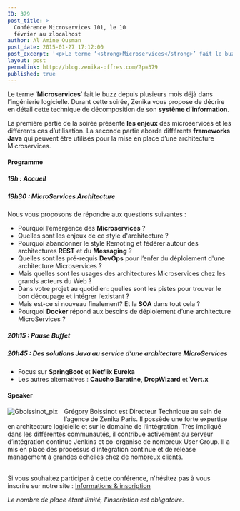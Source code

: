 ```yaml
---
ID: 379
post_title: >
  Conférence Microservices 101, le 10
  février au zlocalhost
author: Al Amine Ousman
post_date: 2015-01-27 17:12:00
post_excerpt: '<p>Le terme ‘<strong>Microservices</strong>’ fait le buzz depuis plusieurs mois déjà dans l’ingénierie logicielle. Durant cette soirée, Zenika vous propose de décrire en détail cette technique de décomposition de son <strong>système d’information</strong>.<br /></p> <p>La première partie de la soirée présente <strong>les enjeux</strong> des microservices et les différents cas d’utilisation. La seconde partie aborde différents<strong> frameworks Java</strong> qui peuvent être utilisés pour la mise en place d’une architecture Microservices.</p>'
layout: post
permalink: http://blog.zenika-offres.com/?p=379
published: true
---
```

<p>Le terme ‘<strong>Microservices</strong>’ fait le buzz depuis plusieurs mois déjà dans l’ingénierie logicielle. Durant cette soirée, Zenika vous propose de décrire en détail cette technique de décomposition de son <strong>système d’information</strong>.<br /></p> <p>La première partie de la soirée présente <strong>les enjeux</strong> des microservices et les différents cas d’utilisation. La seconde partie aborde différents<strong> frameworks Java</strong> qui peuvent être utilisés pour la mise en place d’une architecture Microservices.</p>
<!--more-->
<h4>Programme</h4> <h5>19h&nbsp;: Accueil</h5> <h5>19h30&nbsp;: MicroServices Architecture</h5> <p>Nous vous proposons de répondre aux questions suivantes&nbsp;:</p> <ul> <li>Pourquoi l’émergence des <strong>Microservices</strong>&nbsp;?</li> <li>Quelles sont les  enjeux de ce style d'architecture&nbsp;?</li> <li>Pourquoi abandonner le style Remoting et fédérer autour des architectures <strong>REST</strong> et du <strong>Messaging</strong>&nbsp;?</li> <li>Quelles sont les pré-requis <strong>DevOps</strong> pour l’enfer du déploiement d'une architecture Microservices&nbsp;?</li> <li>Mais quelles sont les usages des architectures Microservices chez les grands acteurs du Web&nbsp;?</li> <li>Dans votre projet au quotidien: quelles sont les pistes pour trouver le bon découpage et intégrer l’existant&nbsp;?</li> <li>Mais est-ce si nouveau finalement? Et la<strong> SOA</strong> dans tout cela&nbsp;?</li> <li>Pourquoi <strong>Docker</strong> répond aux besoins de déploiement d’une architecture MicroServices&nbsp;?</li> </ul> <h5>20h15&nbsp;: Pause Buffet</h5> <h5>20h45&nbsp;: Des solutions Java au service d’une architecture MicroServices</h5> <ul> <li>Focus sur <strong>SpringBoot</strong> et <strong>Netflix Eureka</strong></li> <li>Les autres alternatives&nbsp;: <strong>Caucho Baratine</strong>, <strong>DropWizard</strong> et <strong>Vert.x</strong></li> </ul> <h4>Speaker</h4> <p><img src="/wp-content/uploads/2015/07/gregory_boissinot.png" alt="Gboissinot_pix" style="float:left; margin: 0 1em 1em 0;" title="Gboissinot_pix" />Grégory Boissinot est Directeur Technique au sein de l’agence de Zenika Paris. Il possède une forte expertise en architecture logicielle et sur le domaine de l’intégration. Très impliqué dans les différentes communautés, il contribue activement au serveur d’intégration continue Jenkins et co-organise de nombreux User Group. Il a mis en place des processus d’intégration continue et de release management à grandes échelles chez de nombreux clients.<br />
<br /></p> <p>Si vous souhaitez participer à cette conférence, n'hésitez pas à vous inscrire sur notre site&nbsp;: <a href="http://www.zenika.com/conference-microservices101.html">Informations &amp; inscription</a></p> <p><em>Le nombre de place étant limité, l'inscription est obligatoire.</em></p>